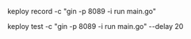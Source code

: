 keploy record -c "gin -p 8089 -i run main.go"

keploy test -c "gin -p 8089 -i run main.go" --delay 20
